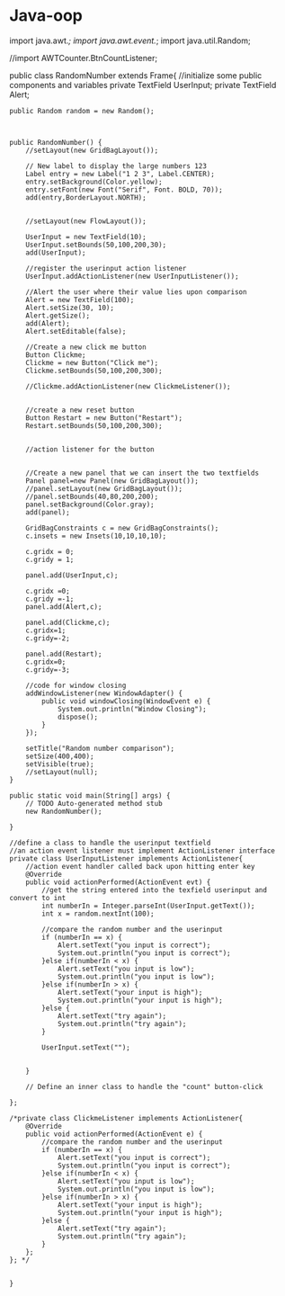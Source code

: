 # Java-oop
import java.awt.*;
import java.awt.event.*;
import java.util.Random;

//import AWTCounter.BtnCountListener;

public class RandomNumber extends Frame{
	//initialize some public components and variables
	private TextField UserInput;
	private TextField Alert;
	
	
	public Random random = new Random();
	
	
	
	public RandomNumber() {
		//setLayout(new GridBagLayout());
		
		// New label to display the large numbers 123
		Label entry = new Label("1 2 3", Label.CENTER);
		entry.setBackground(Color.yellow);
		entry.setFont(new Font("Serif", Font. BOLD, 70));
		add(entry,BorderLayout.NORTH);
		
		
		//setLayout(new FlowLayout());
		
		UserInput = new TextField(10);
		UserInput.setBounds(50,100,200,30);
		add(UserInput);
		
		//register the userinput action listener
		UserInput.addActionListener(new UserInputListener());
		
		//Alert the user where their value lies upon comparison
		Alert = new TextField(100);
		Alert.setSize(30, 10);
		Alert.getSize();
		add(Alert);
		Alert.setEditable(false);
		
		//Create a new click me button
		Button Clickme;
		Clickme = new Button("Click me");
		Clickme.setBounds(50,100,200,300);
		
		//Clickme.addActionListener(new ClickmeListener());
			
		
		//create a new reset button
		Button Restart = new Button("Restart");
		Restart.setBounds(50,100,200,300);
		
		
		//action listener for the button
		
		
		//Create a new panel that we can insert the two textfields
		Panel panel=new Panel(new GridBagLayout());
		//panel.setLayout(new GridBagLayout());
        //panel.setBounds(40,80,200,200);    
        panel.setBackground(Color.gray);
        add(panel);
        
        GridBagConstraints c = new GridBagConstraints();
        c.insets = new Insets(10,10,10,10);
        
        c.gridx = 0;
        c.gridy = 1;
        
        panel.add(UserInput,c);
        
        c.gridx =0;
        c.gridy =-1;
        panel.add(Alert,c);
        
        panel.add(Clickme,c);
        c.gridx=1;
        c.gridy=-2;
        
        panel.add(Restart);
        c.gridx=0;
        c.gridy=-3;
		
		//code for window closing
		addWindowListener(new WindowAdapter() {
			public void windowClosing(WindowEvent e) {
				System.out.println("Window Closing");
				dispose();
			}
		});
		
		setTitle("Random number comparison");
		setSize(400,400);
		setVisible(true);
		//setLayout(null);
	}

	public static void main(String[] args) {
		// TODO Auto-generated method stub
		new RandomNumber();

	}
	
	//define a class to handle the userinput textfield
	//an action event listener must implement ActionListener interface
	private class UserInputListener implements ActionListener{
		//action event handler called back upon hitting enter key
		@Override
		public void actionPerformed(ActionEvent evt) {
			//get the string entered into the texfield userinput and convert to int
			int numberIn = Integer.parseInt(UserInput.getText());
			int x = random.nextInt(100);
			
			//compare the random number and the userinput
			if (numberIn == x) {
				Alert.setText("you input is correct");
				System.out.println("you input is correct");
			}else if(numberIn < x) {
				Alert.setText("you input is low");
				System.out.println("you input is low");
			}else if(numberIn > x) {
				Alert.setText("your input is high");
				System.out.println("your input is high");
			}else {
				Alert.setText("try again");
				System.out.println("try again");
			}
			
			UserInput.setText("");
			
			
		}
		
		// Define an inner class to handle the "count" button-click
		
	};
	
	/*private class ClickmeListener implements ActionListener{
		@Override
		public void actionPerformed(ActionEvent e) {
			//compare the random number and the userinput
			if (numberIn == x) {
				Alert.setText("you input is correct");
				System.out.println("you input is correct");
			}else if(numberIn < x) {
				Alert.setText("you input is low");
				System.out.println("you input is low");
			}else if(numberIn > x) {
				Alert.setText("your input is high");
				System.out.println("your input is high");
			}else {
				Alert.setText("try again");
				System.out.println("try again");
			}
		};
	}; */
	
	
	}
